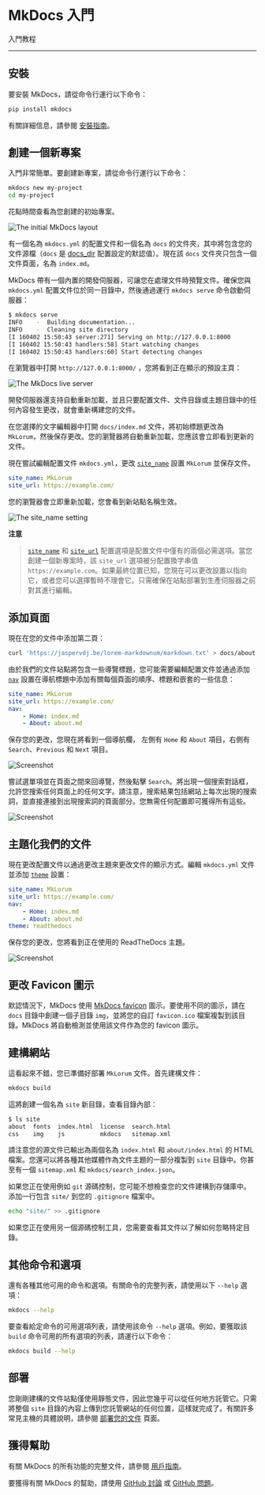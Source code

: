 # MkDocs 入門

入門教程

---

## 安裝

要安裝 MkDocs，請從命令行運行以下命令：

```bash
pip install mkdocs
```

有關詳細信息，請參閱 [安裝指南]。

## 創建一個新專案

入門非常簡單。要創建新專案，請從命令行運行以下命令：

```bash
mkdocs new my-project
cd my-project
```

花點時間查看為您創建的初始專案。

![The initial MkDocs layout](img/initial-layout.png)

有一個名為 `mkdocs.yml` 的配置文件和一個名為 `docs` 的文件夾，其中將包含您的文件源檔（`docs` 是 [docs_dir] 配置設定的默認值）。現在該 `docs` 文件夾只包含一個文件頁面，名為 `index.md`。

MkDocs 帶有一個內置的開發伺服器，可讓您在處理文件時預覽文件。確保您與 `mkdocs.yml` 配置文件位於同一目錄中，然後通過運行 `mkdocs serve` 命令啟動伺服器：

```bash
$ mkdocs serve
INFO    -  Building documentation...
INFO    -  Cleaning site directory
[I 160402 15:50:43 server:271] Serving on http://127.0.0.1:8000
[I 160402 15:50:43 handlers:58] Start watching changes
[I 160402 15:50:43 handlers:60] Start detecting changes
```

在瀏覽器中打開 `http://127.0.0.1:8000/` ，您將看到正在顯示的預設主頁：

![The MkDocs live server](img/screenshot.png)

開發伺服器還支持自動重新加載，並且只要配置文件、文件目錄或主題目錄中的任何內容發生更改，就會重新構建您的文件。

在您選擇的文字編輯器中打開 `docs/index.md` 文件，將初始標題更改為 `MkLorum`，然後保存更改。您的瀏覽器將自動重新加載，您應該會立即看到更新的文件。

現在嘗試編輯配置文件 `mkdocs.yml`，更改 [`site_name`][site_name] 設置 `MkLorum` 並保存文件。

```yaml
site_name: MkLorum
site_url: https://example.com/
```

您的瀏覽器會立即重新加載，您會看到新站點名稱生效。

![The site_name setting](img/site-name.png)

**注意**  
> [`site_name`][site_name] 和 [`site_url`][site_url] 配置選項是配置文件中僅有的兩個必需選項。當您創建一個新專案時，該 `site_url`  選項被分配置換字串值 `https://example.com`。如果最終位置已知，您現在可以更改設置以指向它，或者您可以選擇暫時不理會它。只需確保在站點部署到生產伺服器之前對其進行編輯。

## 添加頁面

現在在您的文件中添加第二頁：

```bash
curl 'https://jaspervdj.be/lorem-markdownum/markdown.txt' > docs/about.md
```

由於我們的文件站點將包含一些導覽標題，您可能需要編輯配置文件並通過添加 [`nav`][nav] 設置在導航標題中添加有關每個頁面的順序、標題和嵌套的一些信息：

```yaml
site_name: MkLorum
site_url: https://example.com/
nav:
    - Home: index.md
    - About: about.md
```

保存您的更改，您現在將看到一個導航欄， 左側有 `Home` 和 `About` 項目，右側有 `Search`、`Previous` 和 `Next` 項目。

![Screenshot](img/multipage.png)

嘗試選單項並在頁面之間來回導覽，然後點擊 `Search`。將出現一個搜索對話框，允許您搜索任何頁面上的任何文字。請注意，搜索結果包括網站上每次出現的搜索詞，並直接連接到出現搜索詞的頁面部分。您無需任何配置即可獲得所有這些。

![Screenshot](img/search.png)

## 主題化我們的文件

現在更改配置文件以通過更改主題來更改文件的顯示方式。編輯 `mkdocs.yml` 文件並添加 [`theme`][theme] 設置：

```yaml
site_name: MkLorum
site_url: https://example.com/
nav:
    - Home: index.md
    - About: about.md
theme: readthedocs
```

保存您的更改，您將看到正在使用的 ReadTheDocs 主題。

![Screenshot](img/readthedocs.png)

## 更改 Favicon 圖示

默認情況下，MkDocs 使用 [MkDocs favicon] 圖示。要使用不同的圖示，請在 `docs` 目錄中創建一個子目錄 `img`，並將您的自訂 `favicon.ico` 檔案複製到該目錄。MkDocs 將自動檢測並使用該文件作為您的 favicon 圖示。

[MkDocs favicon]: img/favicon.ico

## 建構網站

這看起來不錯，您已準備好部署 `MkLorum` 文件。首先建構文件：

```bash
mkdocs build
```

這將創建一個名為 `site` 新目錄，查看目錄內部：

```bash
$ ls site
about  fonts  index.html  license  search.html
css    img    js          mkdocs   sitemap.xml
```

請注意您的源文件已輸出為兩個名為 `index.html` 和 `about/index.html` 的 HTML 檔案。您還可以將各種其他媒體作為文件主題的一部分複製到 `site` 目錄中。你甚至有一個 `sitemap.xml` 和 `mkdocs/search_index.json`。

如果您正在使用例如 `git` 源碼控制，您可能不想檢查您的文件建構到存儲庫中。添加一行包含 `site/` 到您的 `.gitignore` 檔案中。

```bash
echo "site/" >> .gitignore
```

如果您正在使用另一個源碼控制工具，您需要查看其文件以了解如何忽略特定目錄。

## 其他命令和選項

還有各種其他可用的命令和選項。有關命令的完整列表，請使用以下 `--help` 選項：

```bash
mkdocs --help
```

要查看給定命令的可用選項列表，請使用該命令 `--help` 選項。例如，要獲取該 `build` 命令可用的所有選項的列表，請運行以下命令：

```bash
mkdocs build --help
```

## 部署

您剛剛建構的文件站點僅使用靜態文件，因此您幾乎可以從任何地方託管它。只需將整個 `site` 目錄的內容上傳到您託管網站的任何位置，這樣就完成了。有關許多常見主機的具體說明，請參閱 [部署您的文件][deploy] 頁面。

## 獲得幫助

有關 MkDocs 的所有功能的完整文件，請參閱 [用戶指南]。

要獲得有關 MkDocs 的幫助，請使用 [GitHub 討論] 或 [GitHub 問題]。


[安裝指南]: user-guide/installation.md
[docs_dir]: user-guide/configuration.md#docs_dir
[deploy]: user-guide/deploying-your-docs.md
[nav]: user-guide/configuration.md#nav
[GitHub 討論]: https://github.com/mkdocs/mkdocs/discussions
[GitHub 問題]: https://github.com/mkdocs/mkdocs/issues
[site_name]: user-guide/configuration.md#site_name
[site_url]: user-guide/configuration.md#site_url
[theme]: user-guide/configuration.md#theme
[用戶指南]: user-guide/index.md
